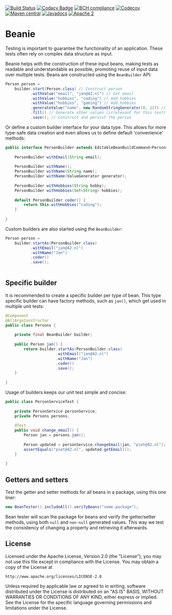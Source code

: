 [![Build Status](https://travis-ci.org/42BV/beanie.svg?branch=master)](https://travis-ci.org/42BV/beanie)
[![Codacy Badge](https://api.codacy.com/project/badge/Grade/86775ea7cd154b4c89547f4b9533ea52)](https://www.codacy.com/app/42bv/beanie)
[![BCH compliance](https://bettercodehub.com/edge/badge/42BV/beanie?branch=master)](https://bettercodehub.com/)
[![Codecov](https://codecov.io/gh/42bv/beanie/branch/master/graph/badge.svg)](https://codecov.io/gh/42bv/beanie)
[![Maven central](https://maven-badges.herokuapp.com/maven-central/nl.42/beanie/badge.svg)](https://maven-badges.herokuapp.com/maven-central/nl.42/beanie)
[![Javadocs](https://www.javadoc.io/badge/nl.42/beanie.svg)](https://www.javadoc.io/doc/nl.42/beanie)
[![Apache 2](http://img.shields.io/badge/license-Apache%202-blue.svg)](http://www.apache.org/licenses/LICENSE-2.0)

# Beanie

Testing is important to guarantee the functionality of an application. These tests often rely on complex data
structure as input. 

Beanie helps with the construction of these input beans, making tests as readable and understandable as possible, 
promoting reuse of input data over multiple tests. Beans are constructed using the `BeanBuilder` API:

```java
Person person = 
    builder.start(Person.class) // Construct person
           .withValue("email", "jan@42.nl") // Set email
           .withValue("hobbies", "coding") // Add hobbies
           .withValue("hobbies", "gaming") // Add hobbies
           .generateValue("name", new RandomStringGenerator(8, 12)) // Generate name
           .fill() // Generate other values (irrelevant for this test)
           .save(); // Construct and persist the person

```

Or define a custom builder interface for your data type. This allows for more type-safe data creation and even
allows us to define default 'convenience' methods:

```java
public interface PersonBuilder extends EditableBeanBuildCommand<Person> {
    
    PersonBuilder withEmail(String email);
    
    PersonBuilder withName();
    PersonBuilder withName(String name);
    PersonBuilder withName(ValueGenerator generator);
    
    PersonBuilder withHobbies(String hobby);
    PersonBuilder withHobbies(Set<String> hobbies);
    
    default PersonBuilder coder() {
        return this.withHobbies("coding");
    }
    
}
```

Custom builders are also started using the `BeanBuilder`:

```java
Person person = 
    builder.startAs(PersonBuilder.class)
           .withEmail("jan@42.nl")
           .withName("Jan")
           .coder()
           .save();
                             
```
    
## Specific builder

It is recommended to create a specific builder per type of bean. This type specific builder can have factory 
methods, such as `jan()`, which get used in multiple unit tests:

```java
@Component
@AllArgsConstructor
public class Persons {
    
    private final BeanBuilder builder;
    
    public Person jan() {
        return builder.startAs(PersonBuilder.class)
                      .withEmail("jan@42.nl")
                      .withName("Jan")
                      .coder()
                      .save();
    }
    
}                             
```

Usage of builders keeps our unit test simple and concise:

```java
public class PersonServiceTest {
    
    private PersonService personService;
    private Persons persons;
    
    @Test
    public void change_email() {
        Person jan = persons.jan();
        
        Person updated = personService.changeEmail(jan, "piet@42.nl");
        assertEquals("piet@42.nl", updated.getEmail());
    }
    
}
```

## Getters and setters

Test the getter and setter methods for all beans in a package, using this one liner:

```java
new BeanTester().includeAll().verifyBeans("some.package");
```

Bean tester will scan the package for beans and verify the getter/setter methods, using both `null` and `non-null`
generated values. This way we test the consistency of changing a property and retrieving it afterwards.

## License

   Licensed under the Apache License, Version 2.0 (the "License");
   you may not use this file except in compliance with the License.
   You may obtain a copy of the License at

	http://www.apache.org/licenses/LICENSE-2.0

   Unless required by applicable law or agreed to in writing, software
   distributed under the License is distributed on an "AS IS" BASIS,
   WITHOUT WARRANTIES OR CONDITIONS OF ANY KIND, either express or implied.
   See the License for the specific language governing permissions and
   limitations under the License.

